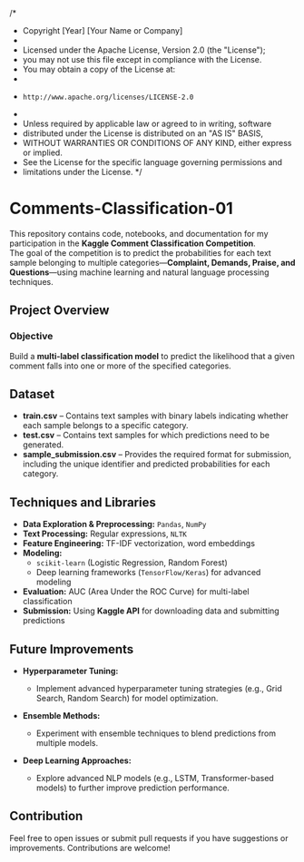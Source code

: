/*
 * Copyright [Year] [Your Name or Company]
 *  
 * Licensed under the Apache License, Version 2.0 (the "License");
 * you may not use this file except in compliance with the License.
 * You may obtain a copy of the License at:
 *
 *     http://www.apache.org/licenses/LICENSE-2.0
 *
 * Unless required by applicable law or agreed to in writing, software
 * distributed under the License is distributed on an "AS IS" BASIS,
 * WITHOUT WARRANTIES OR CONDITIONS OF ANY KIND, either express or implied.
 * See the License for the specific language governing permissions and
 * limitations under the License.
 */
# Comments-Classification-01  

This repository contains code, notebooks, and documentation for my participation in the **Kaggle Comment Classification Competition**.  
The goal of the competition is to predict the probabilities for each text sample belonging to multiple categories—**Complaint, Demands, Praise, and Questions**—using machine learning and natural language processing techniques.  

## Project Overview  

### Objective  
Build a **multi-label classification model** to predict the likelihood that a given comment falls into one or more of the specified categories.  

## Dataset  
- **train.csv** – Contains text samples with binary labels indicating whether each sample belongs to a specific category.  
- **test.csv** – Contains text samples for which predictions need to be generated.  
- **sample_submission.csv** – Provides the required format for submission, including the unique identifier and predicted probabilities for each category.  

## Techniques and Libraries  

- **Data Exploration & Preprocessing:** `Pandas`, `NumPy`  
- **Text Processing:** Regular expressions, `NLTK`  
- **Feature Engineering:** TF-IDF vectorization, word embeddings  
- **Modeling:**  
  - `scikit-learn` (Logistic Regression, Random Forest)  
  - Deep learning frameworks (`TensorFlow/Keras`) for advanced modeling  
- **Evaluation:** AUC (Area Under the ROC Curve) for multi-label classification  
- **Submission:** Using **Kaggle API** for downloading data and submitting predictions  

## Future Improvements  

- **Hyperparameter Tuning:**  
  - Implement advanced hyperparameter tuning strategies (e.g., Grid Search, Random Search) for model optimization.  

- **Ensemble Methods:**  
  - Experiment with ensemble techniques to blend predictions from multiple models.  

- **Deep Learning Approaches:**  
  - Explore advanced NLP models (e.g., LSTM, Transformer-based models) to further improve prediction performance.  

## Contribution  
Feel free to open issues or submit pull requests if you have suggestions or improvements. Contributions are welcome!  
